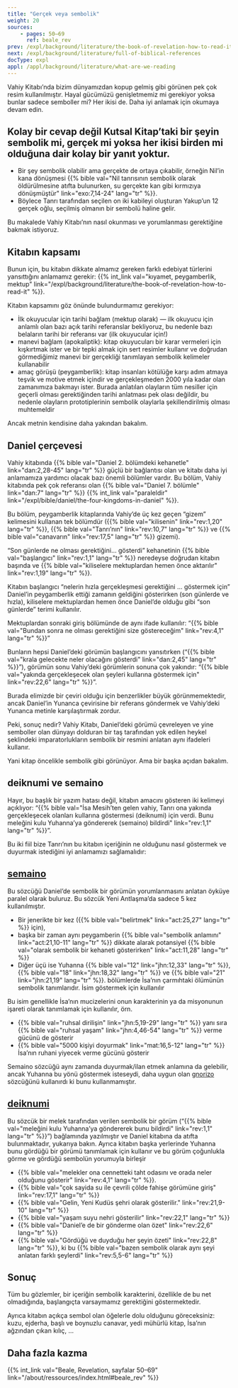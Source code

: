 ```yaml
---
title: "Gerçek veya sembolik"
weight: 20
sources:
    - pages: 50–69
      ref: beale_rev
prev: /expl/background/literature/the-book-of-revelation-how-to-read-it
next: /expl/background/literature/full-of-biblical-references
docType: expl
appl: /appl/background/literature/what-are-we-reading
---
```


Vahiy Kitabı’nda bizim dünyamızdan kopup gelmiş gibi görünen pek çok resim kullanılmıştır. Hayal gücümüzü genişletmemiz mi gerekiyor yoksa bunlar sadece semboller mi? Her ikisi de. Daha iyi anlamak için okumaya devam edin.

## Kolay bir cevap değil Kutsal Kitap’taki bir şeyin sembolik mi, gerçek mi yoksa her ikisi birden mi olduğuna dair kolay bir yanıt yoktur.

<a name="d073"></a>
- Bir şey sembolik olabilir ama gerçekte de ortaya çıkabilir, örneğin Nil’in kana dönüşmesi {{% bible val="Nil tanrısının sembolik olarak öldürülmesine atıfta bulunurken, su gerçekte kan gibi kırmızıya dönüşmüştür" link="exo:7,14-24" lang="tr" %}}.
- Böylece Tanrı tarafından seçilen on iki kabileyi oluşturan Yakup’un 12 gerçek oğlu, seçilmiş olmanın bir sembolü haline gelir.

Bu makalede Vahiy Kitabı’nın nasıl okunması ve yorumlanması gerektiğine bakmak istiyoruz.

## Kitabın kapsamı

<a name="1fc1"></a>
Bunun için, bu kitabın dikkate almamız gereken farklı edebiyat türlerini yansıttığını anlamamız gerekir: {{% int_link val="kıyamet, peygamberlik, mektup" link="/expl/background/literature/the-book-of-revelation-how-to-read-it" %}}.

Kitabın kapsamını göz önünde bulundurmamız gerekiyor:

- İlk okuyucular için tarihi bağlam (mektup olarak) — ilk okuyucu için anlamlı olan bazı açık tarihi referanslar bekliyoruz, bu nedenle bazı belaların tarihi bir referansı var (ilk okuyucular için!)
- manevi bağlam (apokaliptik): kitap okuyucuları bir karar vermeleri için kışkırtmak ister ve bir tepki almak için sert resimler kullanır ve doğrudan görmediğimiz manevi bir gerçekliği tanımlayan sembolik kelimeler kullanabilir
- amaç görüşü (peygamberlik): kitap insanları kötülüğe karşı adım atmaya teşvik ve motive etmek içindir ve gerçekleşmeden 2000 yıla kadar olan zamanımıza bakmayı ister. Burada anlatılan olayların tüm nesiller için geçerli olması gerektiğinden tarihi anlatması pek olası değildir, bu nedenle olayların prototiplerinin sembolik olaylarla şekillendirilmiş olması muhtemeldir

Ancak metnin kendisine daha yakından bakalım.

## Daniel çerçevesi

<a name="6075"></a>
Vahiy kitabında {{% bible val="Daniel 2. bölümdeki kehanetle" link="dan:2,28-45" lang="tr" %}} güçlü bir bağlantısı olan ve kitabı daha iyi anlamamıza yardımcı olacak bazı önemli bölümler vardır. Bu bölüm, Vahiy kitabında pek çok referansı olan {{% bible val="Daniel 7. bölümle" link="dan:7" lang="tr" %}} {{% int_link val="paraleldir" link="/expl/bible/daniel/the-four-kingdoms-in-daniel" %}}.

Bu bölüm, peygamberlik kitaplarında Vahiy’de üç kez geçen “gizem” kelimesini kullanan tek bölümdür ({{% bible val="kilisenin" link="rev:1,20" lang="tr" %}}, {{% bible val="Tanrı’nın" link="rev:10,7" lang="tr" %}} ve {{% bible val="canavarın" link="rev:17,5" lang="tr" %}} gizemi).

“Son günlerde ne olması gerektiğini… gösterdi” kehanetinin {{% bible val="başlangıcı" link="rev:1,1" lang="tr" %}} neredeyse doğrudan kitabın başında ve {{% bible val="kiliselere mektuplardan hemen önce aktarılır" link="rev:1,19" lang="tr" %}}.

Kitabın başlangıcı “nelerin hızla gerçekleşmesi gerektiğini … göstermek için” Daniel’in peygamberlik ettiği zamanın geldiğini gösterirken (son günlerde ve hızla), kiliselere mektuplardan hemen önce Daniel’de olduğu gibi “son günlerde” terimi kullanılır.

Mektuplardan sonraki giriş bölümünde de aynı ifade kullanılır: “{{% bible val="Bundan sonra ne olması gerektiğini size göstereceğim" link="rev:4,1" lang="tr" %}}”

Bunların hepsi Daniel’deki görümün başlangıcını yansıtırken (“{{% bible val="krala gelecekte neler olacağını gösterdi" link="dan:2,45" lang="tr" %}}”), görümün sonu Vahiy’deki görümlerin sonuna çok yakındır: “{{% bible val="yakında gerçekleşecek olan şeyleri kullarına göstermek için" link="rev:22,6" lang="tr" %}}”.

Burada elimizde bir çeviri olduğu için benzerlikler büyük görünmemektedir, ancak Daniel’in Yunanca çevirisine bir referans göndermek ve Vahiy’deki Yunanca metinle karşılaştırmak zordur.

Peki, sonuç nedir? Vahiy Kitabı, Daniel’deki görümü çevreleyen ve yine semboller olan dünyayı dolduran bir taş tarafından yok edilen heykel şeklindeki imparatorlukların sembolik bir resmini anlatan aynı ifadeleri kullanır.

Yani kitap öncelikle sembolik gibi görünüyor. Ama bir başka açıdan bakalım.

## deiknumi ve semaino

<a name="0cc8"></a>
Hayır, bu başlık bir yazım hatası değil, kitabın amacını gösteren iki kelimeyi açıklıyor: “{{% bible val="İsa Mesih’ten gelen vahiy, Tanrı ona yakında gerçekleşecek olanları kullarına göstermesi (deiknumi) için verdi. Bunu meleğini kulu Yuhanna’ya göndererek (semaino) bildirdi" link="rev:1,1" lang="tr" %}}”.

Bu iki fiil bize Tanrı’nın bu kitabın içeriğinin ne olduğunu nasıl göstermek ve duyurmak istediğini iyi anlamamızı sağlamalıdır:

## [semaino](https://biblehub.com/greek/4591.htm)

<a name="a772"></a>
Bu sözcüğü Daniel’de sembolik bir görümün yorumlanmasını anlatan öyküye paralel olarak buluruz. Bu sözcük Yeni Antlaşma’da sadece 5 kez kullanılmıştır.

- Bir jenerikte bir kez ({{% bible val="belirtmek" link="act:25,27" lang="tr" %}} için),
- başka bir zaman aynı peygamberin {{% bible val="sembolik anlamını" link="act:21,10-11" lang="tr" %}} dikkate alarak potansiyel {{% bible val="olarak sembolik bir kehaneti gösterirken" link="act:11,28" lang="tr" %}}
- Diğer üçü ise Yuhanna {{% bible val="12" link="jhn:12,33" lang="tr" %}}, {{% bible val="18" link="jhn:18,32" lang="tr" %}} ve {{% bible val="21" link="jhn:21,19" lang="tr" %}}. bölümlerde İsa’nın çarmıhtaki ölümünün sembolik tanımlarıdır. İsim göstermek için kullanılır

Bu isim genellikle İsa’nın mucizelerini onun karakterinin ya da misyonunun işareti olarak tanımlamak için kullanılır, örn.

- {{% bible val="ruhsal dirilişin" link="jhn:5,19-29" lang="tr" %}} yanı sıra {{% bible val="ruhsal yaşam" link="jhn:4,46-54" lang="tr" %}} verme gücünü de gösterir
- {{% bible val="5000 kişiyi doyurmak" link="mat:16,5-12" lang="tr" %}} İsa’nın ruhani yiyecek verme gücünü gösterir

Semaino sözcüğü aynı zamanda duyurmak/ilan etmek anlamına da gelebilir, ancak Yuhanna bu yönü göstermek isteseydi, daha uygun olan [gnorizo](https://biblehub.com/greek/1107.htm) sözcüğünü kullanırdı ki bunu kullanmamıştır.

## [deiknumi](https://biblehub.com/greek/1166.htm)

<a name="711f"></a>
Bu sözcük bir melek tarafından verilen sembolik bir görüm (“{{% bible val="meleğini kulu Yuhanna’ya göndererek bunu bildirdi" link="rev:1,1" lang="tr" %}}”) bağlamında yazılmıştır ve Daniel kitabına da atıfta bulunmaktadır, yukarıya bakın. Ayrıca kitabın başka yerlerinde Yuhanna bunu gördüğü bir görümü tanımlamak için kullanır ve bu görüm çoğunlukla görme ve gördüğü sembolün yorumuyla birleşir

- {{% bible val="melekler ona cennetteki taht odasını ve orada neler olduğunu gösterir" link="rev:4,1" lang="tr" %}}.
- {{% bible val="çok sayida su i̇le çevri̇li̇ çölde fahi̇şe görümüne gi̇ri̇ş" link="rev:17,1" lang="tr" %}}
- {{% bible val="Gelin, Yeni Kudüs şehri olarak gösterilir." link="rev:21,9-10" lang="tr" %}}
- {{% bible val="yaşam suyu nehri gösterilir" link="rev:22,1" lang="tr" %}}
- {{% bible val="Daniel’e de bir gönderme olan özet" link="rev:22,6" lang="tr" %}}
- {{% bible val="Gördüğü ve duyduğu her şeyin özeti" link="rev:22,8" lang="tr" %}}, ki bu {{% bible val="bazen sembolik olarak aynı şeyi anlatan farklı şeylerdi" link="rev:5,5-6" lang="tr" %}}

## Sonuç

<a name="dbba"></a>
Tüm bu gözlemler, bir içeriğin sembolik karakterini, özellikle de bu net olmadığında, başlangıçta varsaymamız gerektiğini göstermektedir.

Ayrıca kitabın açıkça sembol olan öğelerle dolu olduğunu göreceksiniz: kuzu, ejderha, başlı ve boynuzlu canavar, yedi mühürlü kitap, İsa’nın ağzından çıkan kılıç, …

## Daha fazla kazma

{{% int_link val="Beale, Revelation, sayfalar 50–69" link="/about/ressources/index.html#beale_rev" %}}

